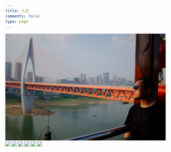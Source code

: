 ```yaml
---
title: 人文
comments: false
type: page
---
```


![](gallery/kangshanming_cq_bridge.jpg)
![](gallery/kangshanming_black_cq.jpg)
![](gallery/chuyuancheng_cq.jpg)
![](gallery/cq_local_snack.jpg)
![](gallery/hufeifei_cq.jpg)
![](gallery/liulinjie_cq.jpg)
![](gallery/zhuqianli_cq.jpg)

